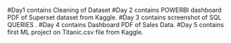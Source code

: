 #Day1 contains Cleaning of Dataset
#Day 2 contains POWERBI dashboard PDF of Superset dataset from Kaggle.
#Day 3 contains screenshot of SQL QUERIES .
#Day 4 contains Dashboard PDF of Sales Data.
#Day 5 contains first ML project on Titanic.csv file from Kaggle.
